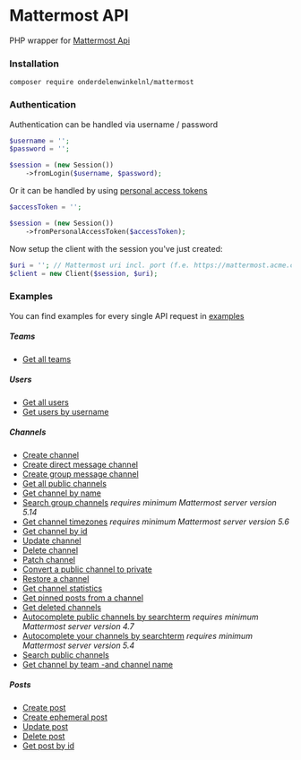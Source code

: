 # Mattermost API
PHP wrapper for [Mattermost Api](https://api.mattermost.com/)

### Installation
```
composer require onderdelenwinkelnl/mattermost
```

### Authentication
Authentication can be handled via username / password
```php
$username = '';
$password = '';

$session = (new Session())
    ->fromLogin($username, $password);
```

Or it can be handled by using [personal access tokens](https://docs.mattermost.com/developer/personal-access-tokens.html)
```php
$accessToken = '';

$session = (new Session())
    ->fromPersonalAccessToken($accessToken);
```

Now setup the client with the session you've just created:
```php
$uri = ''; // Mattermost uri incl. port (f.e. https://mattermost.acme.com:443)
$client = new Client($session, $uri);
```

### Examples
You can find examples for every single API request in [examples](./examples)

##### Teams
* [Get all teams](./examples/Team/GetTeams.php)


##### Users
* [Get all users](./examples/User/GetUsers.php)
* [Get users by username](./examples/User/GetUsersByUsername.php)


##### Channels
* [Create channel](./examples/Channel/CreateChannel.php)
* [Create direct message channel](./examples/Channel/CreateDirectMessageChannel.php)
* [Create group message channel](./examples/Channel/CreateGroupMessageChannel.php)
* [Get all public channels](./examples/Channel/GetPublicChannels.php)
* [Get channel by name](./examples/Channel/GetChannelByName.php)
* [Search group channels](./examples/Channel/SerachGroupChannel.php) _requires minimum Mattermost server version 5.14_
* [Get channel timezones](./examples/Channel/GetChannelTimezones.php) _requires minimum Mattermost server version 5.6_
* [Get channel by id](./examples/Channel/GetChannelById.php)
* [Update channel](./examples/Channel/UpdateChannel.php)
* [Delete channel](./examples/Channel/DeleteChannel.php)
* [Patch channel](./examples/Channel/PatchChannel.php)
* [Convert a public channel to private](./examples/Channel/ConvertPublicToPrivateChannel.php)
* [Restore a channel](./examples/Channel/RestoreChannel.php)
* [Get channel statistics](./examples/Channel/GetChannelStatistics.php)
* [Get pinned posts from a channel](./examples/Channel/GetChannelsPinnedPosts.php)
* [Get deleted channels](./examples/Channel/GetDeletedChannels.php)
* [Autocomplete public channels by searchterm](./examples/Channel/AutocompleteChannels.php) _requires minimum Mattermost server version 4.7_
* [Autocomplete your channels by searchterm](./examples/Channel/AutocompleteChannelsForSearch.php) _requires minimum Mattermost server version 5.4_
* [Search public channels](./examples/Channel/SearchChannels.php)
* [Get channel by team -and channel name](./examples/Channel/GetChannelByTeamAndName.php)


##### Posts
* [Create post](./examples/Post/CreatePost.php)
* [Create ephemeral post](./examples/Post/CreateEphermeralPost.php)
* [Update post](./examples/Post/UpdatePost.php)
* [Delete post](./examples/Post/DeletePost.php)
* [Get post by id](./examples/Post/GetPost.php)